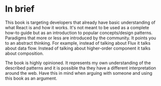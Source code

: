 # In brief

This book is targeting developers that already have basic understanding of what React is and how it works. It's not meant to be used as a complete how-to guide but as an introduction to popular concepts/design patterns. Paradigms that more or less are introduced by the community. It points you to an abstract thinking. For example, instead of talking about Flux it talks about data flow. Instead of talking about higher-order component it talks about composition.

The book is highly opinioned. It represents my own understanding of the described patterns and it is possible tha they have a different interpretation around the web. Have this in mind when arguing with someone and using this book as an argument.